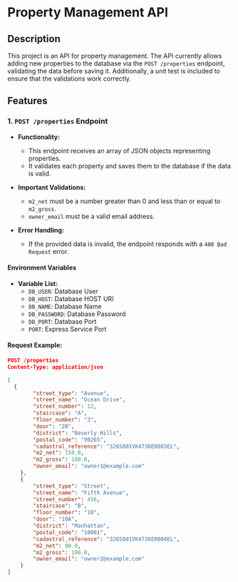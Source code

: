 # Property Management API

## Description

This project is an API for property management. The API currently allows adding new properties to the database via the `POST /properties` endpoint, validating the data before saving it. Additionally, a unit test is included to ensure that the validations work correctly.

## Features

### 1. `POST /properties` Endpoint

- **Functionality:**
  - This endpoint receives an array of JSON objects representing properties.
  - It validates each property and saves them to the database if the data is valid.

- **Important Validations:**
  - `m2_net` must be a number greater than 0 and less than or equal to `m2_gross`.
  - `owner_email` must be a valid email address.

- **Error Handling:**
  - If the provided data is invalid, the endpoint responds with a `400 Bad Request` error.

#### Environment Variables

- **Variable List:**
  - `DB_USER`: Database User 
  - `DB_HOST`: Database HOST URI
  - `DB_NAME`: Database Name
  - `DB_PASSWORD`: Database Password
  - `DB_PORT`: Database Port
  - `PORT`: Express Service Port

#### Request Example:

```json
POST /properties
Content-Type: application/json

[
  {
        "street_type": "Avenue",
        "street_name": "Ocean Drive",
        "street_number": 12,
        "staircase": "A",
        "floor_number": "3",
        "door": "2B",
        "district": "Beverly Hills",
        "postal_code": "90265",
        "cadastral_reference": "3265801VK4736E0003EL",
        "m2_net": 150.0,
        "m2_gross": 180.0,
        "owner_email": "owner1@example.com"
    },
    {
        "street_type": "Street",
        "street_name": "Fifth Avenue",
        "street_number": 456,
        "staircase": "B",
        "floor_number": "10",
        "door": "10A",
        "district": "Manhattan",
        "postal_code": "10001",
        "cadastral_reference": "3265801VK4736E0004EL",
        "m2_net": 90.0,
        "m2_gross": 100.0,
        "owner_email": "owner2@example.com"
    }
]